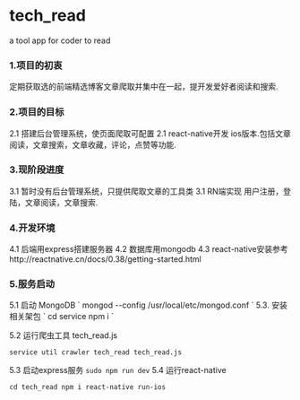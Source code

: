 # tech_read
a tool app for coder to read



<h3>1.项目的初衷</h3>

定期获取选的前端精选博客文章爬取并集中在一起，提开发爱好者阅读和搜索.

<h3>2.项目的目标</h3>
2.1 搭建后台管理系统，使页面爬取可配置
2.1 react-native开发 ios版本.包括文章阅读，文章搜索，文章收藏，评论，点赞等功能.

<h3>3.现阶段进度</h3>
3.1 暂时没有后台管理系统，只提供爬取文章的工具类
3.1 RN端实现 用户注册，登陆，文章阅读，文章搜索.

<h3>4.开发环境</h3>
4.1 后端用express搭建服务器
4.2 数据库用mongodb
4.3 react-native安装参考 http://reactnative.cn/docs/0.38/getting-started.html

<h3>5.服务启动</h3>
5.1 启动 MongoDB
`
mongod --config /usr/local/etc/mongod.conf
`
5.3. 安装相关架包
`
 cd service
 npm i
`

5.2 运行爬虫工具 tech_read.js

`service
    util
        crawler
            tech_read
                tech_read.js
`

5.3 启动express服务
`
sudo npm run dev
`
5.4 运行react-native

`
cd tech_read
npm i
react-native run-ios
`






